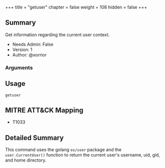 +++
title = "getuser"
chapter = false
weight = 108
hidden = false
+++

## Summary
Get information regarding the current user context.
  
- Needs Admin: False  
- Version: 1  
- Author: @xorrior  

### Arguments

## Usage

```
getuser
```

## MITRE ATT&CK Mapping

- T1033  
## Detailed Summary

This command uses the golang `os/user` package and the `user.CurrentUser()` function to return the current user's username, uid, gid, and home directory.